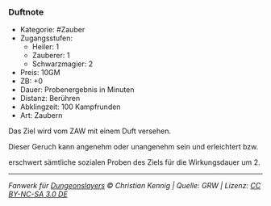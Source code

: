 ### Duftnote

- Kategorie: #Zauber
- Zugangsstufen:
  - Heiler: 1
  - Zauberer: 1
  - Schwarzmagier: 2
- Preis: 10GM
- ZB: +0
- Dauer: Probenergebnis in Minuten
- Distanz: Berühren
- Abklingzeit: 100 Kampfrunden
- Art: Zaubern



Das Ziel wird vom ZAW mit einem Duft versehen.

Dieser Geruch kann angenehm oder unangenehm sein und erleichtert bzw.

erschwert sämtliche sozialen Proben des Ziels für die Wirkungsdauer um 2.

---

_Fanwerk für [Dungeonslayers](https://www.dungeonslayers.net/) © Christian Kennig | Quelle: GRW | Lizenz: [CC BY-NC-SA 3.0 DE](https://creativecommons.org/licenses/by-nc-sa/3.0/de/)_
